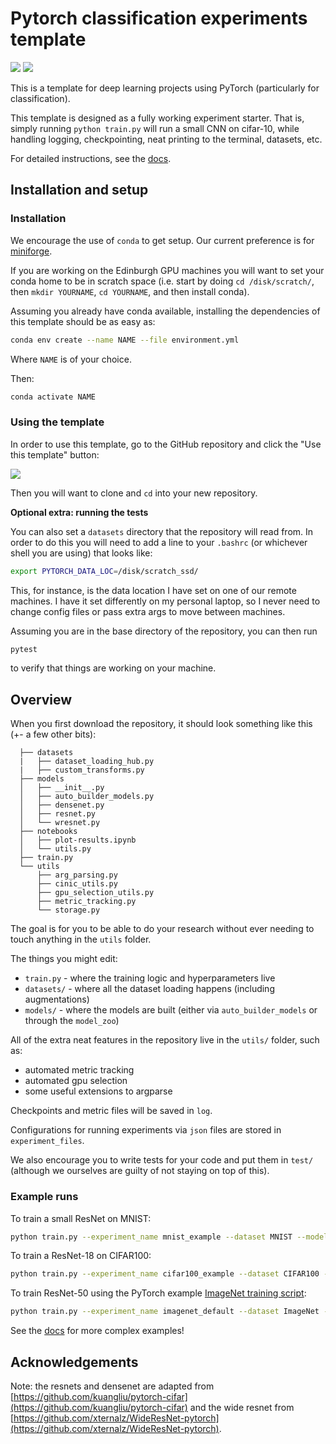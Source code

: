 # Pytorch classification experiments template

![](https://img.shields.io/github/license/BayesWatch/pytorch-experiments-template)
![](https://camo.githubusercontent.com/d91ed7ac7abbd5a6102cbe988dd8e9ac21bde0a73d97be7603b891ad08ce3479/68747470733a2f2f696d672e736869656c64732e696f2f62616467652f636f64652532307374796c652d626c61636b2d3030303030302e737667)


This is a template for deep learning projects using PyTorch (particularly for classification).

This template is designed as a fully working experiment starter. That is, simply running `python train.py` will run a small CNN on cifar-10, while handling logging, checkpointing, neat printing to the terminal, datasets, etc. 

For detailed instructions, see the [docs](https://pytorch-experiments-template-docs.readthedocs.io/).

## Installation and setup

### Installation

We encourage the use of `conda` to get setup. Our current preference is for [miniforge](https://github.com/conda-forge/miniforge).

If you are working on the Edinburgh GPU machines you will want to set your conda home to be in scratch space (i.e. start by doing `cd /disk/scratch/`, then `mkdir YOURNAME`, `cd YOURNAME`, and then install conda).

Assuming you already have conda available, installing the dependencies of this template should be as easy as:

```bash
conda env create --name NAME --file environment.yml
```

Where `NAME` is of your choice.

Then:

```bash
conda activate NAME
```

### Using the template

In order to use this template, go to the GitHub repository and click the "Use this template" button:

![](https://pytorch-experiments-template-docs.readthedocs.io/en/latest/_images/use_this_template.png)

Then you will want to clone and `cd` into your new repository.

**Optional extra: running the tests**

You can also set a `datasets` directory that the repository will read from. In order to do this you will need to add a line to your ``.bashrc`` (or whichever shell you are using) that looks like:

```bash
export PYTORCH_DATA_LOC=/disk/scratch_ssd/
```

This, for instance, is the data location I have set on one of our remote machines. I have it set differently on my personal laptop, so I never need to change config files or pass extra args to move between machines.

Assuming you are in the base directory of the repository, you can then run

```bash
pytest
````

to verify that things are working on your machine.


## Overview

When you first download the repository, it should look something like this (+- a few other bits):
```
  ├── datasets
  |   ├── dataset_loading_hub.py
  |   ├── custom_transforms.py
  ├── models
  │   ├── __init__.py
  │   ├── auto_builder_models.py
  │   ├── densenet.py
  │   ├── resnet.py
  │   └── wresnet.py
  ├── notebooks
  │   ├── plot-results.ipynb
  │   └── utils.py
  ├── train.py
  └── utils
      ├── arg_parsing.py
      ├── cinic_utils.py
      ├── gpu_selection_utils.py
      ├── metric_tracking.py
      └── storage.py
```

The goal is for you to be able to do your research without ever needing to touch anything in the `utils` folder. 

The things you might edit:
* `train.py` - where the training logic and hyperparameters live
* `datasets/` - where all the dataset loading happens (including augmentations)
* `models/` - where the models are built (either via `auto_builder_models` or through the `model_zoo`)

All of the extra neat features in the repository live in the `utils/` folder, such as:
* automated metric tracking
* automated gpu selection
* some useful extensions to argparse

Checkpoints and metric files will be saved in `log`.

Configurations for running experiments via `json` files are stored in `experiment_files`.

We also encourage you to write tests for your code and put them in `test/` (although we ourselves are guilty of not staying on top of this).

### Example runs

To train a small ResNet on MNIST:
```bash
python train.py --experiment_name mnist_example --dataset MNIST --model.type ResNet9
```

To train a ResNet-18 on CIFAR100:
```bash
python train.py --experiment_name cifar100_example --dataset CIFAR100 --model.type ResNet18
```

To train ResNet-50 using the PyTorch example [ImageNet training script](https://github.com/pytorch/examples/blob/master/imagenet/main.py):
```bash
python train.py --experiment_name imagenet_default --dataset ImageNet --model.type ResNet50 --num_gpus_to_use 4 --workers 8 --max_epochs 90 --scheduler MultiStep --milestones [30, 60] 
```

See the [docs](https://pytorch-experiments-template-docs.readthedocs.io/en/latest/) for more complex examples!

## Acknowledgements
Note: the resnets and densenet are adapted from [https://github.com/kuangliu/pytorch-cifar](https://github.com/kuangliu/pytorch-cifar) and the wide resnet from [https://github.com/xternalz/WideResNet-pytorch](https://github.com/xternalz/WideResNet-pytorch). 
